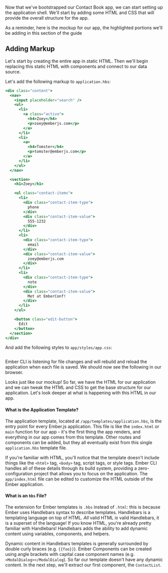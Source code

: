 Now that we've bootstrapped our Contact Book app, we can start setting up the application shell.
We'll start by adding some HTML and CSS that will provide the overall structure for the app.

As a reminder, here is the mockup for our app, the highlighted portions we'll be adding in this section of the guide

## Adding Markup

Let's start by creating the entire app in static HTML.
Then we'll begin replacing this static HTML with components and connect to our data source.

Let's add the following markup to `application.hbs`:

```handlebars {data-filename="app/templates/application.hbs"}
<div class="content">
  <nav>
    <input placeholder="search" />
    <ul>
      <li>
        <a class="active">
          <h4>Zoey</h4>
          <p>zoey@emberjs.com</p>
        </a>
      </li>
      <li>
        <a>
          <h4>Tomster</h4>
          <p>tomster@emberjs.com</p>
        </a>
      </li>
    </ul>
  </nav>

  <section>
    <h1>Zoey</h1>

    <ul class="contact-items">
      <li>
        <div class="contact-item-type">
          phone
        </div>
        <div class="contact-item-value">
          555-1232
        </div>
      </li>
      <li>
        <div class="contact-item-type">
          email
        </div>
        <div class="contact-item-value">
          zoey@emberjs.com
        </div>
      </li>
      <li>
        <div class="contact-item-type">
          note
        </div>
        <div class="contact-item-value">
          Met at EmberConf!
        </div>
      </li>
    </ul>

    <button class="edit-button">
      Edit
    </button>
  </section>
</div>
```

And add the following styles to `app/styles/app.css`:

```css {data-filename="app/styles/app.css"}


```

Ember CLI is listening for file changes and will rebuild and reload the application when each file is saved.
We should now see the following in our browser.


Looks just like our mockup!
So far, we have the HTML for our application and we can tweak the HTML and CSS to get the base structure for our application.
Let's look deeper at what is happening with this HTML in our app.

#### What is the Application Template?

The application template, located at `/app/templates/application.hbs`, is the
entry point for every Ember.js application. This file is like the
`index.html` or `main` function for our app - it's the first thing the app
renders, and everything in our app comes from this template.
Other routes and components can be added, but they all eventually exist from this single `application.hbs` template file.

If you're familiar with HTML, you'll notice that the template doesn't include
things like the `<html>` tag, `<body>` tag, script tags, or style tags.
Ember CLI handles all of these details through its build system, providing a
zero-configuration project that allows you to focus on the application.
The `app/index.html` file can be edited to customize the HTML outside of the Ember application.

#### What is an `hbs` File?

The extension for Ember templates is `.hbs` instead of `.html`: this is because Ember uses Handlebars
syntax to describe templates.
Handlebars is a templating language on top of HTML.
_All_ valid HTML _is_ valid Handlebars, it is a superset of the language!
If you know HTML, you're already pretty familiar with Handlebars!
Handlebars adds the ability to add dynamic content using variables, components, and helpers.

Dynamic content in Handlebars templates is generally surrounded by double
curly braces (e.g. `{{foo}}`).
Ember Components can be created using angle brackets with capital case component names (e.g. `<ModalDialog></ModalDialog`).
So far our template doesn't have any dynamic content.
In the next step, we'll extract our first component, the `ContactList`.
